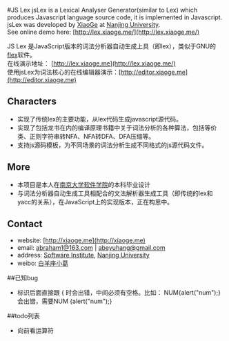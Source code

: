 

#JS Lex
jsLex is a Lexical Analyser Generator(similar to Lex) which produces Javascript language source code, it is implemented in Javascript.  
jsLex was developed by [XiaoGe](http://xiaoge.me) at [Nanjing University](http://nju.edu.cn).  
See online demo here: [http://lex.xiaoge.me/](http://lex.xiaoge.me/)  
  
  
JS Lex 是JavaScript版本的词法分析器自动生成上具（即lex），类似于GNU的[flex](http://flex.sourceforge.net/)软件。  
在线演示地址：   [http://lex.xiaoge.me](http://lex.xiaoge.me/)  
使用jsLex为词法核心的在线编辑器演示：[http://editor.xiaoge.me](http://editor.xiaoge.me)


## Characters
* 实现了传统lex的主要功能，从lex代码生成javascript源代码。
* 实现了包括龙书在内的编译原理书籍中关于词法分析的各种算法，包括等价类、正则字符串转NFA、NFA转DFA、DFA压缩等。  
* 支持js源码模板，为不同场景的词法分析生成不同格式的js源代码文件。

## More
* 本项目是本人在[南京大学软件学院](http://software.nju.edu.cn)的本科毕业设计
* 与词法分析器自动生成工具相配合的文法解析器生成工具（即传统的lex和yacc的关系），在JavaScript上的实现版本，正在构思中。

## Contact
* website: [http://xiaoge.me](http://xiaoge.me)
* email: [abraham1@163.com](mailto:abraham1@163.com) | [abeyuhang@gmail.com](mailto:abeyuhang@gmail.com)
* address: [Software Institute](http://software.nju.edu.cn), [Nanjing University](http://nju.edu.cn)
* weibo: [白羊座小葛](http://weibo.com/abeyuhang)

##已知bug
* 标识后面直接跟 { 时会出错，中间必须有空格。比如：  NUM{alert("num");}会出错，需要NUM {alert("num");}

##todo列表
* 向前看运算符
